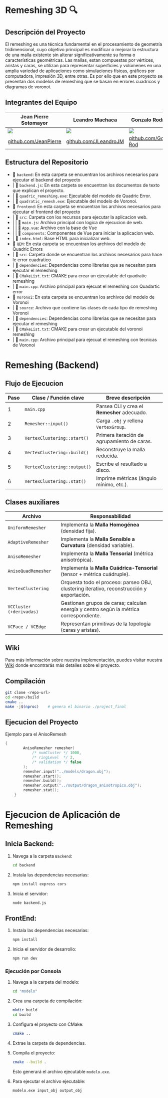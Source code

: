 # Remeshing 3D 🔍
## Descripción del Proyecto

El remeshing es una técnica fundamental en el procesamiento de geometría tridimensional, cuyo objetivo principal es modificar o mejorar la estructura de una malla existente sin alterar significativamente su forma o características geométricas. Las mallas, estan compuestas por vértices, aristas y caras, se utilizan para representar superficies y volúmenes en una amplia variedad de aplicaciones como simulaciones físicas, gráficos por computadora, impresión 3D, entre otras. Es por ello que en este proyecto se presentan dos modelos de remeshing que se basan en errores cuadricos y diagramas de voronoi.

## Integrantes del Equipo

|    Jean Pierre Sotomayor    |    Leandro Machaca    |    Gonzalo Rodriguez    |
| ----------- | ----------- | ----------- |
| ![](https://avatars.githubusercontent.com/u/85184643?v=4) | ![](https://avatars.githubusercontent.com/u/102132128?s=400&v=4) | ![](https://avatars.githubusercontent.com/u/85299734?v=4) |
| [github.com/JeanPierre](https://github.com/Jeanpierrre) | [github.com/JLeandroJM](https://github.com/JLeandroJM) | [github.com/Gonzalo-Rod](https://github.com/Gonzalo-Rod) 


## Estructura del Repositorio

- 📁 `backend`: En esta carpeta se encuentran los archivos necesarios para ejecutar el backend del proyecto
- | 📄 `backend.js`: En esta carpeta se encuentran los documentos de texto que explican el proyecto.
- | 📄 `quadric_remeshing.exe`: Ejecutable del modelo de Quadric Error.
- | 📄 `quadratic_remesh.exe`: Ejecutable del modelo de Voronoi.
- 📁 `frontend`: En esta carpeta se encuentran los archivos necesarios para ejecutar el frontend del proyecto
- | 📁 `src`: Carpeta con los recursos para ejecutar la aplicacion web.
- | | 📄 `main.js`: Archivo principal con logica de ejecucion de web.
- | | 📄 `App.vue`: Archivo con la base de Vue
- | | 📁 `components`: Componentes de Vue para iniciar la aplicacion web.
- | 📄 `index.html`: Base HTML para inicializar web.
- 📁 `QEM`: En esta carpeta se encuentran los archivos del modelo de Quadric Errors
- | 📁 `src`: Carpeta donde se encuentran los archivos necesarios para hace le error cuadratico
- | 📁 `dependencies`: Dependencias como librerias que se necesitan para ejecutar el remeshing
- | 📄 `CMakeList.txt`: CMAKE para crear un ejecutable del quadratic remeshing
- | 📄 `main.cpp`: Archivo principal para ejecuat el remeshing con Quadartic error
- 📁 `Voronoi`: En esta carpeta se encuentran los archivos del modelo de Voronoi
- | 📁 `source`: Archivo que contiene las clases de cada tipo de remeshing Voronoi
- | 📁 `dependencies`: Dependencias como librerias que se necesitan para ejecutar el remeshing
- | 📄 `CMakeList.txt`: CMAKE para crear un ejecutable del voronoi remeshing
- | 📄 `main.cpp`: Archivo principal para ejecuat el remeshing con tecnicas de Voronoi

# Remeshing (Backend)

## Flujo de Ejecucion

| Paso | Clase / Función clave                 | Breve descripción                                |
|------|---------------------------------------|--------------------------------------------------|
| 1    | `main.cpp`                            | Parsea CLI y crea el **Remesher** adecuado.      |
| 2    | `Remesher::input()`                   | Carga `.obj` y rellena `VertexGroup`.            |
| 3    | `VertexClustering::start()`           | Primera iteración de agrupamiento de caras.      |
| 4    | `VertexClustering::build()`           | Reconstruye la malla reducida.                   |
| 5    | `VertexClustering::output()`          | Escribe el resultado a disco.                    |
| 6    | `VertexClustering::stat()`            | Imprime métricas (ángulo mínimo, etc.).          |

## Clases auxiliares

| Archivo                     | Responsabilidad                                                                               |
|-----------------------------|-----------------------------------------------------------------------------------------------|
| `UniformRemesher`           | Implementa la **Malla Homogénea** (densidad fija).                                            |
| `AdaptiveRemesher`          | Implementa la **Malla Sensible a Curvatura** (densidad variable).                             |
| `AnisoRemesher`             | Implementa la **Malla Tensorial** (métrica anisotrópica).                                     |
| `AnisoQuadRemesher`         | Implementa la **Malla Cuádrica-Tensorial** (tensor + métrica cuádruple).                      |
| `VertexClustering`          | Orquesta todo el proceso: parseo OBJ, clustering iterativo, reconstrucción y exportación.     |
| `VCCluster (+derivadas)`    | Gestionan grupos de caras; calculan energía y centro según la métrica correspondiente.        |
| `VCFace / VCEdge`           | Representan primitivas de la topología (caras y aristas).                                     |

## Wiki
Para más información sobre nuestra implementación, puedes visitar nuestra [Wiki](https://github.com/MatiasMaravi/BD2-Project2/wiki) donde encontrarás más detalles sobre el proyecto.


## Compilación

```bash
git clone <repo-url>
cd <repo>/build
cmake ..          
make -j$(nproc)    # genera el binario ./project_final

```

## Ejecucion del Proyecto

Ejemplo para el AnisoRemesh

```cpp
{
        AnisoRemesher remesher(
            /* numCluster */ 1000,
            /* ringLevel  */ 2,
            /* validation */ false
        );
        remesher.input("../models/dragon.obj");
        remesher.start();
        remesher.build();
        remesher.output("../output/dragon_anisotropico.obj");
        remesher.stat();
    }

```

# Ejecucion de Aplicación de Remeshing

## Inicia Backend:

1. Navega a la carpeta `Backend`:
   ```bash
   cd backend
   ```
2. Instala las dependencias necesarias:
   ```bash
   npm install express cors
   ```
3. Inicia el servidor:
   ```bash
   node backend.js
   ```

## FrontEnd:

1. Instala las dependencias necesarias:
   ```bash
   npm install
   ```
2. Inicia el servidor de desarrollo:
   ```bash
   npm run dev
   ```

### Ejecución por Consola

1. Navega a la carpeta del modelo:
   ```bash
   cd "modelo"
   ```
2. Crea una carpeta de compilación:
   ```bash
   mkdir build
   cd build
   ```
3. Configura el proyecto con CMake:
   ```bash
   cmake ..
   ```
4. Extrae la carpeta de dependencias.
5. Compila el proyecto:
   ```bash
   cmake --build .
   ```
   Esto generará el archivo ejecutable `modelo.exe`.
   
7. Para ejecutar el archivo ejecutable:
   ```bash
   modelo.exe input_obj output_obj
   ```
